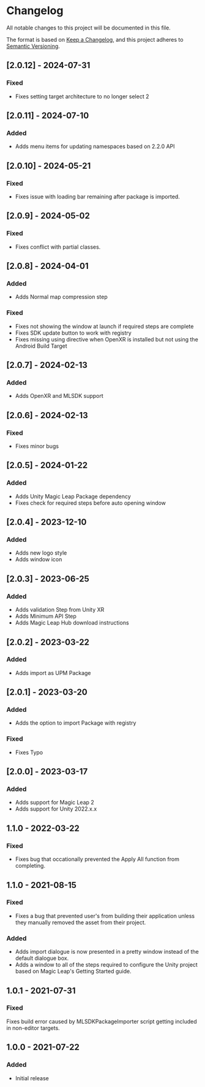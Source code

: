 # Changelog
All notable changes to this project will be documented in this file.

The format is based on [Keep a Changelog](https://keepachangelog.com/en/1.0.0/),
and this project adheres to [Semantic Versioning](https://semver.org/spec/v2.0.0.html).

## [2.0.12] - 2024-07-31
### Fixed
- Fixes setting target architecture to no longer select 2 

## [2.0.11] - 2024-07-10
### Added
- Adds menu items for updating namespaces based on 2.2.0 API

## [2.0.10] - 2024-05-21
### Fixed
- Fixes issue with loading bar remaining after package is imported.

## [2.0.9] - 2024-05-02
### Fixed
- Fixes conflict with partial classes.

## [2.0.8] - 2024-04-01
### Added
- Adds Normal map compression step

### Fixed
- Fixes not showing the window at launch if required steps are complete
- Fixes SDK update button to work with registry
- Fixes missing using directive when OpenXR is installed but not using the Android Build Target


## [2.0.7] - 2024-02-13
### Added
- Adds OpenXR and MLSDK support

## [2.0.6] - 2024-02-13
### Fixed
- Fixes minor bugs

## [2.0.5] - 2024-01-22
### Added
- Adds Unity Magic Leap Package dependency 
- Fixes check for required steps before auto opening window

## [2.0.4] - 2023-12-10
### Added
- Adds new logo style
- Adds window icon

## [2.0.3] - 2023-06-25
### Added
- Adds validation Step from Unity XR
- Adds Minimum API Step
- Adds Magic Leap Hub download instructions

## [2.0.2] - 2023-03-22
### Added
- Adds import as UPM Package

## [2.0.1] - 2023-03-20
### Added
- Adds the option to import Package with registry

### Fixed
- Fixes Typo

## [2.0.0] - 2023-03-17
### Added
- Adds support for Magic Leap 2
- Adds support for Unity 2022.x.x


## 1.1.0 - 2022-03-22
### Fixed
- Fixes bug that occationally prevented the Apply All function from completing.

## 1.1.0 - 2021-08-15
### Fixed
- Fixes a bug that prevented user's from building their application unless they manually removed the asset from their project.

### Added
- Adds import dialogue is now presented in a pretty window instead of the default dialogue box.
- Adds a window to all of the steps required to configure the Unity project based on Magic Leap's Getting Started guide.

## 1.0.1 - 2021-07-31
### Fixed
Fixes build error caused by MLSDKPackageImporter script getting included in non-editor targets.

## 1.0.0 - 2021-07-22
### Added
- Initial release